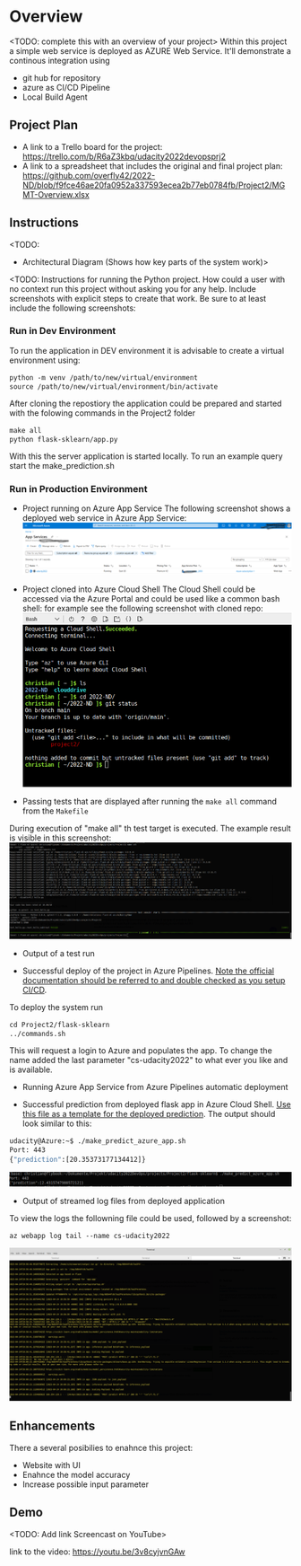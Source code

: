# Overview

<TODO: complete this with an overview of your project>
Within this project a simple web service is deployed as AZURE Web Service. It'll demonstrate a continous integration using
- git hub for repository
- azure as CI/CD Pipeline
- Local Build Agent 

## Project Plan

* A link to a Trello board for the project: https://trello.com/b/R6aZ3kbq/udacity2022devopsprj2
* A link to a spreadsheet that includes the original and final project plan: https://github.com/overfly42/2022-ND/blob/f9fce46ae20fa0952a337593ecea2b77eb0784fb/Project2/MGMT-Overview.xlsx

## Instructions

<TODO:  
* Architectural Diagram (Shows how key parts of the system work)>

<TODO:  Instructions for running the Python project.  How could a user with no context run this project without asking you for any help.  Include screenshots with explicit steps to create that work. Be sure to at least include the following screenshots:

### Run in Dev Environment
To run the application in DEV environment it is advisable to create a virtual environment using:
````
python -m venv /path/to/new/virtual/environment
source /path/to/new/virtual/environment/bin/activate
````
After cloning the repostiory the application could be prepared and started with the folowing commands in the Project2 folder
````
make all
python flask-sklearn/app.py
````
With this the server application is started locally. To run an example query start the make_prediction.sh
### Run in Production Environment

* Project running on Azure App Service
The following screenshot shows a deployed web service in Azure App Service: 
![Image of Azure App Service](https://github.com/overfly42/2022-ND/blob/1545af9a4dcf5f93ba9a420883ba8d83b5541ea4/Project2/Screenshot_appservice.png)
* Project cloned into Azure Cloud Shell
The Cloud Shell could be accessed via the Azure Portal and could be used like a common bash shell: for example see the following screenshot with cloned repo:
![Image of cloned repo](https://github.com/overfly42/2022-ND/blob/85f0af425d6e4105dd910ab569168c9e118f3956/Project2/Screenshot_project_cloned_into_cloud.png)

* Passing tests that are displayed after running the `make all` command from the `Makefile`

During execution of "make all" th test target is executed. The example result is visible in this screenshot:
![Image of executed tests](https://github.com/overfly42/2022-ND/blob/c1ec5a5b00a6a3099ad7671aa7294a966ee378ba/Project2/Screenshot_first_python_test.png)

* Output of a test run

* Successful deploy of the project in Azure Pipelines.  [Note the official documentation should be referred to and double checked as you setup CI/CD](https://docs.microsoft.com/en-us/azure/devops/pipelines/ecosystems/python-webapp?view=azure-devops).

To deploy the system run 
````
cd Project2/flask-sklearn
../commands.sh
````
This will request a login to Azure and populates the app. To change the name added the last parameter "cs-udacity2022" to what ever you like and is available.
* Running Azure App Service from Azure Pipelines automatic deployment

* Successful prediction from deployed flask app in Azure Cloud Shell.  [Use this file as a template for the deployed prediction](https://github.com/udacity/nd082-Azure-Cloud-DevOps-Starter-Code/blob/master/C2-AgileDevelopmentwithAzure/project/starter_files/flask-sklearn/make_predict_azure_app.sh).
The output should look similar to this:

```bash
udacity@Azure:~$ ./make_predict_azure_app.sh
Port: 443
{"prediction":[20.35373177134412]}
```
![Image of prediction](https://github.com/overfly42/2022-ND/blob/dd846eeeec575af701ce690173be61bfa9d708b6/Project2/Screenshot_sucessful_prediction.png)

* Output of streamed log files from deployed application

To view the logs the followning file could be used, followed by a screenshot:
````
az webapp log tail --name cs-udacity2022
````
![Image of log files](https://github.com/overfly42/2022-ND/blob/dd846eeeec575af701ce690173be61bfa9d708b6/Project2/Screenshot_webapp_log.png)

## Enhancements
There a several posibilies to enahnce this project:
- Website with UI
- Enahnce the model accuracy
- Increase possible input parameter
## Demo 

<TODO: Add link Screencast on YouTube>

link to the video: https://youtu.be/3v8cyjvnGAw


